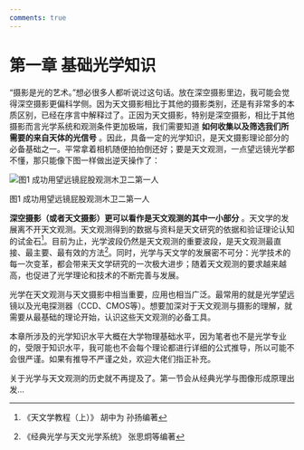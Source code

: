 ```yaml
---
comments: true
---
```


# 第一章 基础光学知识

“摄影是光的艺术。”想必很多人都听说过这句话。放在深空摄影里边，我可能会觉得深空摄影更偏科学侧。因为天文摄影相比于其他的摄影类别，还是有非常多的本质区别，已经在序言中解释过了。正因为天文摄影，特别是深空摄影，相比于其他摄影而言光学系统和观测条件更加极端，我们需要知道 **如何收集以及筛选我们所需要的来自天体的光信号** 。因此，具备一定的光学知识，是天文摄影理论部分的必备基础之一。平常拿着相机随便拍拍倒还好；要是天文观测，一点望远镜光学都不懂，那只能像下图一样做出逆天操作了：

![图1 成功用望远镜屁股观测木卫二第一人](https://lfs.zhenhuang.site/images/1-0-2024-05-21-10-47-52.jpg)

<span class="caption">图1 成功用望远镜屁股观测木卫二第一人</span>

**深空摄影（或者天文摄影）更可以看作是天文观测的其中一小部分** 。天文学的发展离不开天文观测。天文观测得到的数据与资料是天文研究的依据和验证理论认知的试金石[^1]。目前为止，光学波段仍然是天文观测的重要波段，是天文观测最直接、最主要、最有效的方法[^2]。同时，光学与天文学的发展密不可分：光学技术的每一次变革，都会带来天文学研究的一次极大进步；随着天文观测的要求越来越高，也促进了光学理论和技术的不断完善与发展。

光学在天文观测与天文摄影中相当重要，应用也相当广泛。最常用的就是光学望远镜以及光电探测器（CCD、CMOS等）。想要加深对于天文观测与摄影的理解，就需要从最基础的理论开始，认识这些天文观测的必备工具。

本章所涉及的光学知识水平大概在大学物理基础水平，因为笔者也不是光学专业的，受限于知识水平，我可能也不会每个理论都进行详细的公式推导，所以可能不会很严谨。如果有推导不严谨之处，欢迎大佬们指正补充。

关于光学与天文观测的历史就不再提及了。第一节会从经典光学与图像形成原理出发...

[^1]: 《天文学教程（上）》 胡中为 孙扬编著
[^2]: 《经典光学与天文光学系统》 张思炯等编著
